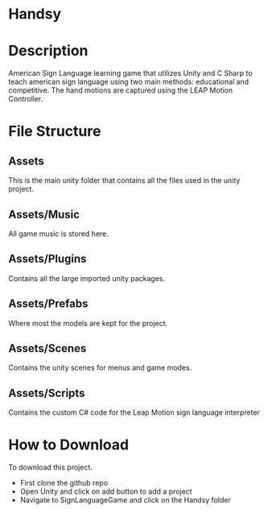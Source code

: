 # Handsy
# Description
American Sign Language learning game that utilizes Unity and C Sharp to teach american sign language using two main methods: educational and competitive. The hand motions are captured using the LEAP Motion Controller.
# File Structure
## Assets
This is the main unity folder that contains all the files used in the unity project.

## Assets/Music 
All game music is stored here.

## Assets/Plugins
Contains all the large imported unity packages.

## Assets/Prefabs
Where most the models are kept for the project.

## Assets/Scenes
Contains the unity scenes for menus and game modes.

## Assets/Scripts
Contains the custom C# code for the Leap Motion sign language interpreter

# How to Download
To download this project.
- First clone the github repo
- Open Unity and click on add button to add a project
- Navigate to SignLanguageGame and click on the Handsy folder
